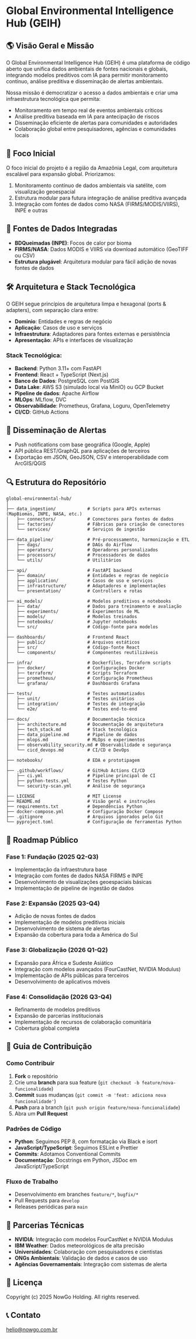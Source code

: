 # Global Environmental Intelligence Hub (GEIH)

## 🌎 Visão Geral e Missão

O Global Environmental Intelligence Hub (GEIH) é uma plataforma de código aberto que unifica dados ambientais de fontes nacionais e globais, integrando modelos preditivos com IA para permitir monitoramento contínuo, análise preditiva e disseminação de alertas ambientais.

Nossa missão é democratizar o acesso a dados ambientais e criar uma infraestrutura tecnológica que permita:
- Monitoramento em tempo real de eventos ambientais críticos
- Análise preditiva baseada em IA para antecipação de riscos
- Disseminação eficiente de alertas para comunidades e autoridades
- Colaboração global entre pesquisadores, agências e comunidades locais

## 🎯 Foco Inicial

O foco inicial do projeto é a região da Amazônia Legal, com arquitetura escalável para expansão global. Priorizamos:

1. Monitoramento contínuo de dados ambientais via satélite, com visualização geoespacial
2. Estrutura modular para futura integração de análise preditiva avançada
3. Integração com fontes de dados como NASA (FIRMS/MODIS/VIIRS), INPE e outras

## 📡 Fontes de Dados Integradas

- **BDQueimadas (INPE)**: Focos de calor por bioma
- **FIRMS/NASA**: Dados MODIS e VIIRS via download automático (GeoTIFF ou CSV)
- **Estrutura plugável**: Arquitetura modular para fácil adição de novas fontes de dados

## 🛠️ Arquitetura e Stack Tecnológica

O GEIH segue princípios de arquitetura limpa e hexagonal (ports & adapters), com separação clara entre:
- **Domínio**: Entidades e regras de negócio
- **Aplicação**: Casos de uso e serviços
- **Infraestrutura**: Adaptadores para fontes externas e persistência
- **Apresentação**: APIs e interfaces de visualização

### Stack Tecnológica:
- **Backend**: Python 3.11+ com FastAPI
- **Frontend**: React + TypeScript (Next.js)
- **Banco de Dados**: PostgreSQL com PostGIS
- **Data Lake**: AWS S3 (simulado local via MinIO) ou GCP Bucket
- **Pipeline de dados**: Apache Airflow
- **MLOps**: MLflow, DVC
- **Observabilidade**: Prometheus, Grafana, Loguru, OpenTelemetry
- **CI/CD**: GitHub Actions

## 📱 Disseminação de Alertas

- Push notifications com base geográfica (Google, Apple)
- API pública REST/GraphQL para aplicações de terceiros
- Exportação em JSON, GeoJSON, CSV e interoperabilidade com ArcGIS/QGIS

## 🔍 Estrutura do Repositório

```
global-environmental-hub/
│
├── data_ingestion/            # Scripts para APIs externas (MapBiomas, INPE, NASA, etc.)
│   ├── connectors/            # Conectores para fontes de dados
│   ├── factories/             # Fábricas para criação de conectores
│   └── services/              # Serviços de ingestão
│
├── data_pipeline/             # Pré-processamento, harmonização e ETL
│   ├── dags/                  # DAGs do Airflow
│   ├── operators/             # Operadores personalizados
│   ├── processors/            # Processadores de dados
│   └── utils/                 # Utilitários
│
├── api/                       # FastAPI backend
│   ├── domain/                # Entidades e regras de negócio
│   ├── application/           # Casos de uso e serviços
│   ├── infrastructure/        # Adaptadores e implementações
│   └── presentation/          # Controllers e rotas
│
├── ai_models/                 # Modelos preditivos e notebooks
│   ├── data/                  # Dados para treinamento e avaliação
│   ├── experiments/           # Experimentos de ML
│   ├── models/                # Modelos treinados
│   ├── notebooks/             # Jupyter notebooks
│   └── src/                   # Código-fonte para modelos
│
├── dashboards/                # Frontend React
│   ├── public/                # Arquivos estáticos
│   ├── src/                   # Código-fonte React
│   └── components/            # Componentes reutilizáveis
│
├── infra/                     # Dockerfiles, Terraform scripts
│   ├── docker/                # Configurações Docker
│   ├── terraform/             # Scripts Terraform
│   ├── prometheus/            # Configuração Prometheus
│   └── grafana/               # Dashboards Grafana
│
├── tests/                     # Testes automatizados
│   ├── unit/                  # Testes unitários
│   ├── integration/           # Testes de integração
│   └── e2e/                   # Testes end-to-end
│
├── docs/                      # Documentação técnica
│   ├── architecture.md        # Documentação de arquitetura
│   ├── tech_stack.md          # Stack tecnológica
│   ├── data_pipeline.md       # Pipeline de dados
│   ├── mlops.md               # MLOps e experimentos
│   ├── observability_security.md # Observabilidade e segurança
│   └── cicd_devops.md         # CI/CD e DevOps
│
├── notebooks/                 # EDA e prototipagem
│
├── .github/workflows/         # GitHub Actions CI/CD
│   ├── ci.yml                 # Pipeline principal de CI
│   ├── python-tests.yml       # Testes Python
│   └── security-scan.yml      # Análise de segurança
│
├── LICENSE                    # MIT License
├── README.md                  # Visão geral e instruções
├── requirements.txt           # Dependências Python
├── docker-compose.yml         # Configuração Docker Compose
├── .gitignore                 # Arquivos ignorados pelo Git
└── pyproject.toml             # Configuração de ferramentas Python
```

## 🚀 Roadmap Público

### Fase 1: Fundação (2025 Q2-Q3)
- Implementação da infraestrutura base
- Integração com fontes de dados NASA FIRMS e INPE
- Desenvolvimento de visualizações geoespaciais básicas
- Implementação de pipeline de ingestão de dados

### Fase 2: Expansão (2025 Q3-Q4)
- Adição de novas fontes de dados
- Implementação de modelos preditivos iniciais
- Desenvolvimento de sistema de alertas
- Expansão da cobertura para toda a América do Sul

### Fase 3: Globalização (2026 Q1-Q2)
- Expansão para África e Sudeste Asiático
- Integração com modelos avançados (FourCastNet, NVIDIA Modulus)
- Implementação de APIs públicas para terceiros
- Desenvolvimento de aplicativos móveis

### Fase 4: Consolidação (2026 Q3-Q4)
- Refinamento de modelos preditivos
- Expansão de parcerias institucionais
- Implementação de recursos de colaboração comunitária
- Cobertura global completa

## 🤝 Guia de Contribuição

### Como Contribuir

1. **Fork** o repositório
2. Crie uma **branch** para sua feature (`git checkout -b feature/nova-funcionalidade`)
3. **Commit** suas mudanças (`git commit -m 'feat: adiciona nova funcionalidade'`)
4. **Push** para a branch (`git push origin feature/nova-funcionalidade`)
5. Abra um **Pull Request**

### Padrões de Código

- **Python**: Seguimos PEP 8, com formatação via Black e isort
- **JavaScript/TypeScript**: Seguimos ESLint e Prettier
- **Commits**: Adotamos Conventional Commits
- **Documentação**: Docstrings em Python, JSDoc em JavaScript/TypeScript

### Fluxo de Trabalho

- Desenvolvimento em branches `feature/*`, `bugfix/*`
- Pull Requests para `develop`
- Releases periódicas para `main`

## 🔄 Parcerias Técnicas

- **NVIDIA**: Integração com modelos FourCastNet e NVIDIA Modulus
- **IBM Weather**: Dados meteorológicos de alta precisão
- **Universidades**: Colaboração com pesquisadores e cientistas
- **ONGs Ambientais**: Validação de dados e casos de uso
- **Agências Governamentais**: Integração com sistemas de alerta

## 📄 Licença

Copyright (c) 2025 NowGo Holding. All rights reserved.

## 📞 Contato

helio@nowgo.com.br
